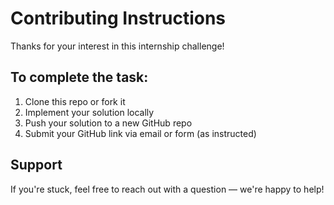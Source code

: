 # Contributing Instructions

Thanks for your interest in this internship challenge!

## To complete the task:
1. Clone this repo or fork it
2. Implement your solution locally
3. Push your solution to a new GitHub repo
4. Submit your GitHub link via email or form (as instructed)

## Support
If you're stuck, feel free to reach out with a question — we're happy to help!